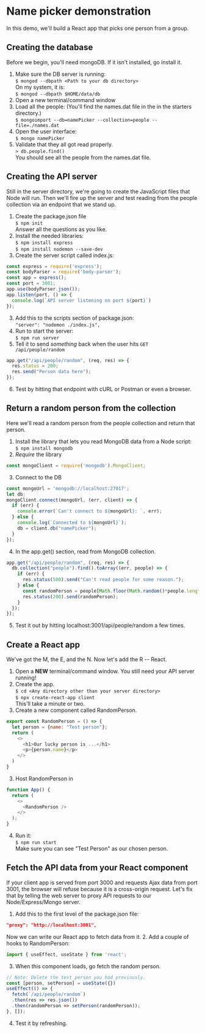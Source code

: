 # Name picker demonstration

In this demo, we'll build a React app that picks one person from a group. 

## Creating the database
Before we begin, you'll need mongoDB. If it isn't installed, go install it.
1. Make sure the DB server is running:  
`$ mongod --dbpath <Path to your db directory>`  
On my system, it is:  
`$ mongod --dbpath $HOME/data/db`
2. Open a new terminal/command window
3. Load all the people: 
(You'll find the names.dat file in the in the starters directory.)  
`$ mongoimport --db=namePicker --collection=people --file=./names.dat`
4. Open the user interface:  
`$ mongo namePicker`
5. Validate that they all got read properly.  
`> db.people.find()`  
You should see all the people from the names.dat file.

## Creating the API server
Still in the server directory, we're going to create the JavaScript files that Node will run. Then we'll fire up the server and test reading from the people collection via an endpoint that we stand up.
1. Create the package.json file  
`$ npm init`  
Answer all the questions as you like.
1. Install the needed libraries:  
`$ npm install express`  
`$ npm install nodemon --save-dev`
2. Create the server script called index.js:
```javascript
const express = require('express');
const bodyParser = require('body-parser');
const app = express();
const port = 3001;
app.use(bodyParser.json());
app.listen(port, () => {
  console.log(`API server listening on port ${port}`)
});
```
3. Add this to the scripts section of package.json:  
`"server": "nodemon ./index.js",`
4. Run to start the server:  
`$ npm run server`
5. Tell it to send *something* back when the user hits `GET /api/people/random`
```javascript
app.get("/api/people/random", (req, res) => {
  res.status = 200;
  res.send("Person data here");
});
```
6. Test by hitting that endpoint with cURL or Postman or even a browser.

## Return a random person from the collection
Here we'll read a random person from the people collection and return that person.
1. Install the library that lets you read MongoDB data from a Node script:  
`$ npm install mongodb`
2. *Require* the library
```javascript
const mongoClient = require('mongodb').MongoClient;
```
3. Connect to the DB
```javascript
const mongoUrl = 'mongodb://localhost:27017';
let db;
mongoClient.connect(mongoUrl, (err, client) => {
  if (err) {
    console.error(`Can't connect to ${mongoUrl}: `, err);
  } else {
    console.log(`Connected to ${mongoUrl}`);
    db = client.db("namePicker");
  }
});
```
4. In the app.get() section, read from MongoDB collection.
```javascript
app.get("/api/people/random", (req, res) => {
  db.collection("people").find().toArray((err, people) => {
    if (err) {
      res.status(500).send("Can't read people for some reason.");
    } else {
      const randomPerson = people[Math.floor(Math.random()*people.length)];
      res.status(200).send(randomPerson);
    }
  });
});
```
5. Test it out by hitting localhost:3001/api/people/random a few times.

## Create a React app
We've got the M, the E, and the N. Now let's add the R -- React.
1. Open a __NEW__ terminal/command window. You still need your API server running!
1. Create the app.  
`$ cd <Any directory other than your server directory>`  
`$ npx create-react-app client`  
This'll take a minute or two.
2. Create a new component called RandomPerson.
```javascript
export const RandomPerson = () => {
  let person = {name: "Test person"};
  return (
    <>
      <h1>Our lucky person is ...</h1>
      <p>{person.name}</p>
    </>
  )
}
```
3. Host RandomPerson in <App />
```javascript
function App() {
  return (
    <>
      <RandomPerson />
    </>
  );
}
```
4. Run it:  
`$ npm run start`  
Make sure you can see "Test Person" as our chosen person.

## Fetch the API data from your React component
If your client app is served from port 3000 and requests Ajax data from port 3001, the browser will refuse because it is a cross-origin request. Let's fix that by telling the web server to proxy API requests to our Node/Express/Mongo server.
1. Add this to the first level of the package.json file:
```json
"proxy": "http://localhost:3001",
```
Now we can write our React app to fetch data from it.
2. Add a couple of hooks to RandomPerson:
```javascript
import { useEffect, useState } from 'react';
```
3. When this component loads, go fetch the random person.
```javascript
// Note: Delete the test person you had previously.
const [person, setPerson] = useState({})
useEffect(() => {
  fetch(`/api/people/random`)
  .then(res => res.json())
  .then(randomPerson => setPerson(randomPerson));
}, []);
```
4. Test it by refreshing.